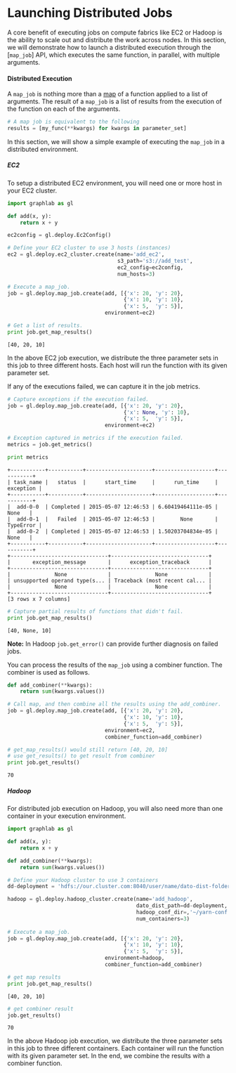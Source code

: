 # Launching Distributed Jobs

A core benefit of executing jobs on compute fabrics like EC2 or Hadoop is the ability to scale out and distribute the work across nodes. In this section, we will demonstrate how to launch a distributed execution through the [``map_job``] API, which executes the same function, in parallel, with multiple arguments.


#### Distributed Execution

A ``map_job`` is nothing more than a [map](https://docs.python.org/2/library/functions.html#map) of a function applied to a list of arguments. The result of a ``map_job`` is a list of results from the execution of the function on each of the arguments.

```python
# A map job is equivalent to the following
results = [my_func(**kwargs) for kwargs in parameter_set]
```

In this section, we will show a simple example of executing the ``map_job`` 
in a distributed environment.

##### EC2

To setup a distributed EC2 environment, you will need one or more host in your
EC2 cluster.

```python
import graphlab as gl

def add(x, y):
    return x + y

ec2config = gl.deploy.Ec2Config()

# Define your EC2 cluster to use 3 hosts (instances)
ec2 = gl.deploy.ec2_cluster.create(name='add_ec2',
                                   s3_path='s3://add_test',
                                   ec2_config=ec2config,
                                   num_hosts=3)

# Execute a map_job.
job = gl.deploy.map_job.create(add, [{'x': 20, 'y': 20}, 
                                     {'x': 10, 'y': 10}, 
                                     {'x': 5,  'y': 5}],
                               environment=ec2)

# Get a list of results.
print job.get_map_results()
```
```
[40, 20, 10]
```

In the above EC2 job execution, we distribute the three parameter sets in this job to three different hosts. Each host will run the function with its given parameter set.

If any of the executions failed, we can capture it in the job metrics.

```python
# Capture exceptions if the execution failed.
job = gl.deploy.map_job.create(add, [{'x': 20, 'y': 20}, 
                                     {'x': None, 'y': 10}, 
                                     {'x': 5,  'y': 5}],
                               environment=ec2)

# Exception captured in metrics if the execution failed.
metrics = job.get_metrics()

print metrics
```
```
+-----------+-----------+---------------------+-------------------+-----------+
| task_name |   status  |      start_time     |      run_time     | exception |
+-----------+-----------+---------------------+-------------------+-----------+
|  add-0-0  | Completed | 2015-05-07 12:46:53 | 6.60419464111e-05 |    None   |
|  add-0-1  |   Failed  | 2015-05-07 12:46:53 |        None       | TypeError |
|  add-0-2  | Completed | 2015-05-07 12:46:53 | 1.50203704834e-05 |    None   |
+-----------+-----------+---------------------+-------------------+-----------+
+-------------------------------+-------------------------------+
|       exception_message       |      exception_traceback      |
+-------------------------------+-------------------------------+
|              None             |              None             |
| unsupported operand type(s... | Traceback (most recent cal... |
|              None             |              None             |
+-------------------------------+-------------------------------+
[3 rows x 7 columns]
```
```python
# Capture partial results of functions that didn't fail.
print job.get_map_results()
```
```
[40, None, 10]
```
**Note:** In Hadoop ``job.get_error()`` can provide further diagnosis on failed jobs.

You can process the results of the ``map_job`` using a combiner function. The combiner is used as follows.

```python
def add_combiner(**kwargs):
    return sum(kwargs.values())

# Call map, and then combine all the results using the add_combiner.
job = gl.deploy.map_job.create(add, [{'x': 20, 'y': 20}, 
                                     {'x': 10, 'y': 10}, 
                                     {'x': 5,  'y': 5}], 
                               environment=ec2,
                               combiner_function=add_combiner)

# get_map_results() would still return [40, 20, 10]
# use get_results() to get result from combiner
print job.get_results()
```
```
70
```


##### Hadoop

For distributed job execution on Hadoop, you will also need more than one container
in your execution environment.

```python
import graphlab as gl

def add(x, y):
    return x + y

def add_combiner(**kwargs):
    return sum(kwargs.values())

# Define your Hadoop cluster to use 3 containers
dd-deployment = 'hdfs://our.cluster.com:8040/user/name/dato-dist-folder'

hadoop = gl.deploy.hadoop_cluster.create(name='add_hadoop',
                                         dato_dist_path=dd-deployment,
                                         hadoop_conf_dir=,'~/yarn-conf',
                                         num_containers=3)
  
# Execute a map_job.
job = gl.deploy.map_job.create(add, [{'x': 20, 'y': 20}, 
                                     {'x': 10, 'y': 10}, 
                                     {'x': 5,  'y': 5}],
                               environment=hadoop,
                               combiner_function=add_combiner)

# get map results
print job.get_map_results()
```
```
[40, 20, 10]
```

```python
# get combiner result
job.get_results()
```
```
70
```
In the above Hadoop job execution, we distribute the three parameter sets in this job to three different containers. Each container will run the function with its given parameter set. In the end, we combine the results with a combiner function.
